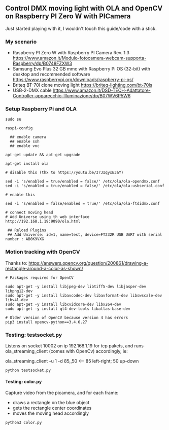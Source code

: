 ## Control DMX moving light with OLA and OpenCV on Raspberry PI Zero W with PICamera

Just started playing with it, I wouldn't touch this guide/code with a stick.

### My scenario

- Raspberry PI Zero W with Raspberry PI Camera Rev. 1.3 https://www.amazon.it/Modulo-fotocamera-webcam-supporta-Raspberry/dp/B0748FZXW3
- Samsung Evo Plus 32 GB mmc with Raspberry Pi OS (32-bit) with desktop and recommended software  https://www.raspberrypi.org/downloads/raspberry-pi-os/
- Briteq BT-70l clone moving light https://briteq-lighting.com/bt-70ls
- USB-2-DMX cable https://www.amazon.it/DSD-TECH-Adattatore-Controller-apparecchio-Illuminazione/dp/B07WV6P5W6

### Setup Raspberry Pi and OLA

```
sudo su

raspi-config

  ## enable camera
  ## enable ssh
  ## enable vnc

apt-get update && apt-get upgrade

apt-get install ola

# disable this (thx to https://youtu.be/3rJIqyxE3aY)

sed -i 's/enabled = true/enabled = false/' /etc/ola/ola-opendmx.conf
sed -i 's/enabled = true/enabled = false/' /etc/ola/ola-usbserial.conf

# enable this

sed -i 's/enabled = false/enabled = true/' /etc/ola/ola-ftdidmx.conf

# connect moving head
# Add Universe using th web interface http://192.168.1.19:9090/ola.html

 ## Reload Plugins
 ## Add Universe: id=1, name=test, device=FT232R USB UART with serial number : AB0K9VXG

```

### Motion tracking with OpenCV

Thanks to: https://answers.opencv.org/question/200861/drawing-a-rectangle-around-a-color-as-shown/

```
# Packages required for OpenCV

sudo apt-get -y install libjpeg-dev libtiff5-dev libjasper-dev libpng12-dev
sudo apt-get -y install libavcodec-dev libavformat-dev libswscale-dev libv4l-dev
sudo apt-get -y install libxvidcore-dev libx264-dev
sudo apt-get -y install qt4-dev-tools libatlas-base-dev

# Older version of OpenCV because version 4 has errors
pip3 install opencv-python==3.4.6.27
```

### Testing: testsocket.py

Listens on socket 10002 on ip 192.168.1.19 for tcp pakets, and runs ola_streaming_client (comes with OpenCv) accordingly, ie:

ola_streaming_client -u 1 -d 85,,50  <-- 85 left-right; 50 up-down

```
python testsocket.py
```

#### Testing: color.py

Capture video from the picamera, and for each frame:
 - draws a rectangle on the blue object
 - gets the rectangle center coordinates
 - moves the moving head accordingly
```
python3 color.py
```
